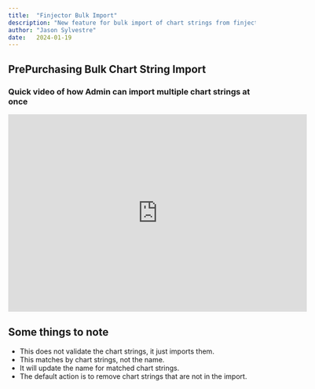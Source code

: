 ```yaml
---
title:  "Finjector Bulk Import"
description: "New feature for bulk import of chart strings from finjector"
author: "Jason Sylvestre"
date:   2024-01-19
---
```


## PrePurchasing Bulk Chart String Import 



### Quick video of how Admin can import multiple chart strings at once 

<iframe id="kaltura_player" src="https://cdnapisec.kaltura.com/p/1770401/sp/177040100/embedIframeJs/uiconf_id/29032722/partner_id/1770401?iframeembed=true&playerId=kaltura_player&entry_id=1_7wzbupcg&flashvars[localizationCode]=en&amp;flashvars[sideBarContainer.plugin]=true&amp;flashvars[sideBarContainer.position]=left&amp;flashvars[sideBarContainer.clickToClose]=true&amp;flashvars[chapters.plugin]=true&amp;flashvars[chapters.layout]=vertical&amp;flashvars[chapters.thumbnailRotator]=false&amp;flashvars[streamSelector.plugin]=true&amp;flashvars[EmbedPlayer.SpinnerTarget]=videoHolder&amp;flashvars[dualScreen.plugin]=true&amp;flashvars[Kaltura.addCrossoriginToIframe]=true&amp;&wid=1_xdry1cot" width="608" height="402" allowfullscreen webkitallowfullscreen mozAllowFullScreen allow="autoplay *; fullscreen *; encrypted-media *" sandbox="allow-downloads allow-forms allow-same-origin allow-scripts allow-top-navigation allow-pointer-lock allow-popups allow-modals allow-orientation-lock allow-popups-to-escape-sandbox allow-presentation allow-top-navigation-by-user-activation" frameborder="0" title="PrePurchasing Bulk Import From Finjector"></iframe>


## Some things to note
* This does not validate the chart strings, it just imports them.
* This matches by chart strings, not the name.
* It will update the name for matched chart strings.
* The default action is to remove chart strings that are not in the import.